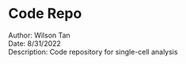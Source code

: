 # Code Repo  
Author: Wilson Tan  
Date: 8/31/2022  
Description: Code repository for single-cell analysis  

